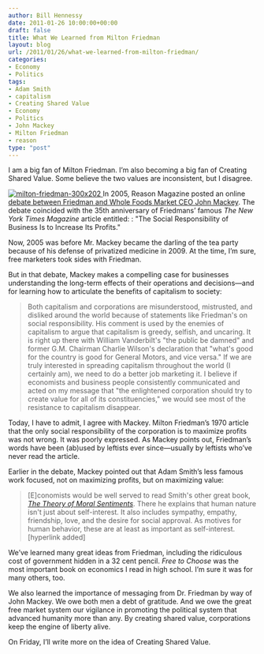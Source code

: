 ```yaml
---
author: Bill Hennessy
date: 2011-01-26 10:00:00+00:00
draft: false
title: What We Learned from Milton Friedman
layout: blog
url: /2011/01/26/what-we-learned-from-milton-friedman/
categories:
- Economy
- Politics
tags:
- Adam Smith
- capitalism
- Creating Shared Value
- Economy
- Politics
- John Mackey
- Milton Friedman
- reason
type: "post"
---
```


I am a big fan of Milton Friedman. I’m also becoming a big fan of Creating Shared Value. Some believe the two values are inconsistent, but I disagree.

 

[![milton-friedman-300x202](https://hennessysview.com/wp-content/uploads/2011/01/milton-friedman-300x202_thumb.jpg)
](https://hennessysview.com/wp-content/uploads/2011/01/milton-friedman-300x202.jpg)In 2005, Reason Magazine posted an online [debate between Friedman and Whole Foods Market CEO John Mackey](https://reason.com/archives/2005/10/01/rethinking-the-social-responsi/singlepage). The debate coincided with the 35th anniversary of Friedmans’ famous _The New York Times Magazine_ article entitled: : "The Social Responsibility of Business Is to Increase Its Profits."

 

Now, 2005 was before Mr. Mackey became the darling of the tea party because of his defense of privatized medicine in 2009. At the time, I’m sure, free marketers took sides with Friedman.

 

But in that debate, Mackey makes a compelling case for businesses understanding the long-term effects of their operations and decisions—and for learning how to articulate the benefits of capitalism to society:

 

>   
> 
> Both capitalism and corporations are misunderstood, mistrusted, and disliked around the world because of statements like Friedman's on social responsibility. His comment is used by the enemies of capitalism to argue that capitalism is greedy, selfish, and uncaring. It is right up there with William Vanderbilt's "the public be damned" and former G.M. Chairman Charlie Wilson's declaration that "what's good for the country is good for General Motors, and vice versa." If we are truly interested in spreading capitalism throughout the world (I certainly am), we need to do a better job marketing it. I believe if economists and business people consistently communicated and acted on my message that "the enlightened corporation should try to create value for all of its constituencies," we would see most of the resistance to capitalism disappear.
> 
> 

 

Today, I have to admit, I agree with Mackey. Milton Friedman’s 1970 article that the only social responsibility of the corporation is to maximize profits was not wrong. It was poorly expressed. As Mackey points out, Friedman’s words have been (ab)used by leftists ever since—usually by leftists who’ve never read the article.

 

Earlier in the debate, Mackey pointed out that Adam Smith’s less famous work focused, not on maximizing profits, but on maximizing value: 

 

>   
> 
> [E]conomists would be well served to read Smith's other great book, _[The Theory of Moral Sentiments](https://www.adamsmith.org/the-theory-of-moral-sentiments/)_. There he explains that human nature isn't just about self-interest. It also includes sympathy, empathy, friendship, love, and the desire for social approval. As motives for human behavior, these are at least as important as self-interest. [hyperlink added]
> 
> 

 

We’ve learned many great ideas from Friedman, including the ridiculous cost of government hidden in a 32 cent pencil. _Free to Choose_ was the most important book on economics I read in high school. I’m sure it was for many others, too.

 

We also learned the importance of messaging from Dr. Friedman by way of John Mackey. We owe both men a debt of gratitude. And we owe the great free market system our vigilance in promoting the political system that advanced humanity more than any. By creating shared value, corporations keep the engine of liberty alive.

 

On Friday, I’ll write more on the idea of Creating Shared Value.
